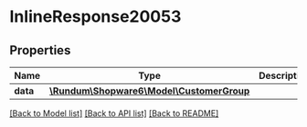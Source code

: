 # InlineResponse20053

## Properties
Name | Type | Description | Notes
------------ | ------------- | ------------- | -------------
**data** | [**\Rundum\Shopware6\Model\CustomerGroup**](CustomerGroup.md) |  | [optional] 

[[Back to Model list]](../../README.md#documentation-for-models) [[Back to API list]](../../README.md#documentation-for-api-endpoints) [[Back to README]](../../README.md)

